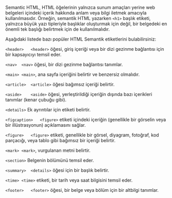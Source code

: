 Semantic HTML, HTML öğelerinin yalnızca sunum amaçları yerine web belgeleri içindeki içerik hakkında anlam veya bilgi iletmek amacıyla kullanılmasıdır. Örneğin, semantik HTML yazarken `<h1>`
başlık etiketi, yalnızca büyük yazı tipleriyle başlıklar oluşturmak için değil, bir belgedeki en önemli tek başlığı belirtmek için de kullanılmalıdır.

Aşağıdaki listede bazı popüler HTML Semantik etiketlerini bulabilirsiniz:


`<header>	<header>` öğesi, giriş içeriği veya bir dizi gezinme bağlantısı için bir kapsayıcıyı temsil eder.

`<nav>	<nav>` öğesi, bir dizi gezinme bağlantısı tanımlar.

`<main>	<main>`, ana sayfa içeriğini belirtir ve benzersiz olmalıdır.

`<article>	<article>` öğesi bağımsız içeriği belirtir.

`<aside>	<aside>` öğesi, yerleştirildiği içeriğin dışında bazı içerikleri tanımlar (kenar çubuğu gibi).

`<details>`	Ek ayrıntılar için etiketi belirtir.

`<figcaption>	<figure>` etiketi içindeki içeriğin (genellikle bir görselin veya bir illüstrasyonun) açıklamasını sağlar.

`<figure>	<figure>` etiketi, genellikle bir görsel, diyagram, fotoğraf, kod parçacığı, veya tablo gibi bağımsız bir içeriği belirtir.

`<mark>	<mark>`, vurgulanan metni belirtir.

`<section>`	Belgenin bölümünü temsil eder.

`<summary>	<details>` öğesi için bir başlık belirtir.

`<time>	<time>` etiketi, bir tarih veya saat bilgisini temsil eder.

`<footer>	<footer>` öğesi, bir belge veya bölüm için bir altbilgi tanımlar.
